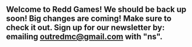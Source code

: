 ## Welcome to Redd Games! We should be back up soon! Big changes are coming! Make sure to check it out. Sign up for our newsletter by: emailing outredmc@gmail.com with "ns".

